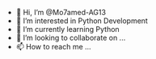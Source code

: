 - 👋 Hi, I’m @Mo7amed-AG13
- 👀 I’m interested in Python Development 
- 🌱 I’m currently learning Python 
- 💞️ I’m looking to collaborate on ... 
- 📫 How to reach me ...

<!---
Mo7amed-AG13/Mo7amed-AG13 is a ✨ special ✨ repository because its `README.md` (this file) appears on your GitHub profile.
You can click the Preview link to take a look at your changes.
--->
